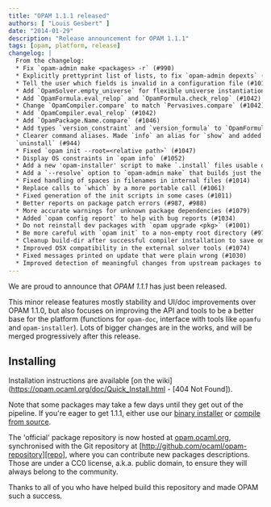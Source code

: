 ```yaml
---
title: "OPAM 1.1.1 released"
authors: [ "Louis Gesbert" ]
date: "2014-01-29"
description: "Release announcement for OPAM 1.1.1"
tags: [opam, platform, release]
changelog: |
  From the changelog:  
  * Fix `opam-admin make <packages> -r` (#990)
  * Explicitly prettyprint list of lists, to fix `opam-admin depexts` (#997)
  * Tell the user which fields is invalid in a configuration file (#1016)
  * Add `OpamSolver.empty_universe` for flexible universe instantiation (#1033)
  * Add `OpamFormula.eval_relop` and `OpamFormula.check_relop` (#1042)
  * Change `OpamCompiler.compare` to match `Pervasives.compare` (#1042)
  * Add `OpamCompiler.eval_relop` (#1042)
  * Add `OpamPackage.Name.compare` (#1046)
  * Add types `version_constraint` and `version_formula` to `OpamFormula` (#1046)
  * Clearer command aliases. Made `info` an alias for `show` and added the alias
  `uninstall` (#944)
  * Fixed `opam init --root=<relative path>` (#1047)
  * Display OS constraints in `opam info` (#1052)
  * Add a new 'opam-installer' script to make `.install` files usable outside of opam (#1026)
  * Add a `--resolve` option to `opam-admin make` that builds just the archives you need for a specific installation (#1031)
  * Fixed handling of spaces in filenames in internal files (#1014)
  * Replace calls to `which` by a more portable call (#1061)
  * Fixed generation of the init scripts in some cases (#1011)
  * Better reports on package patch errors (#987, #988)
  * More accurate warnings for unknown package dependencies (#1079)
  * Added `opam config report` to help with bug reports (#1034)
  * Do not reinstall dev packages with `opam upgrade <pkg>` (#1001)
  * Be more careful with `opam init` to a non-empty root directory (#974)
  * Cleanup build-dir after successful compiler installation to save on space (#1006)
  * Improved OSX compatibility in the external solver tools (#1074)
  * Fixed messages printed on update that were plain wrong (#1030)
  * Improved detection of meaningful changes from upstream packages to trigger recompilation
---
```


We are proud to announce that *OPAM 1.1.1* has just been released.

This minor release features mostly stability and UI/doc improvements over
OPAM 1.1.0, but also focuses on improving the API and tools to be a better
base for the platform (functions for `opam-doc`, interface with tools like
`opamfu` and `opam-installer`). Lots of bigger changes are in the works, and
will be merged progressively after this release.


## Installing ##

Installation instructions are available
[on the wiki](https://opam.ocaml.org/doc/Quick_Install.html - [404 Not Found]).

Note that some packages may take a few days until they get out of the
pipeline. If you're eager to get 1.1.1, either use our
[binary installer](https://raw.github.com/ocaml/opam/master/shell/opam_installer.sh) or
[compile from source](https://github.com/ocaml/opam/releases/tag/1.1.1).

The 'official' package repository is now hosted at [opam.ocaml.org][],
synchronised with the Git repository at
[http://github.com/ocaml/opam-repository][repo],
where you can contribute new packages descriptions. Those are under a CC0
license, a.k.a. public domain, to ensure they will always belong to the
community.

Thanks to all of you who have helped build this repository and made OPAM
such a success.

[opam.ocaml.org]: https://opam.ocaml.org
[repo]: http://github.com/ocaml/opam-repository

